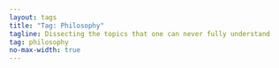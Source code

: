 ```yaml
---
layout: tags
title: "Tag: Philosophy"
tagline: Dissecting the topics that one can never fully understand
tag: philosophy
no-max-width: true
---
```

